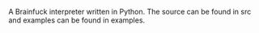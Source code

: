 A Brainfuck interpreter written in Python. The source can be found in src and examples can be found in examples.
